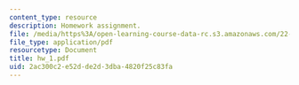 ```yaml
---
content_type: resource
description: Homework assignment.
file: /media/https%3A/open-learning-course-data-rc.s3.amazonaws.com/22-615-mhd-theory-of-fusion-systems-spring-2007/2ac300c2e52dde2d3dba4820f25c83fa_hw_1.pdf
file_type: application/pdf
resourcetype: Document
title: hw_1.pdf
uid: 2ac300c2-e52d-de2d-3dba-4820f25c83fa
---
```

